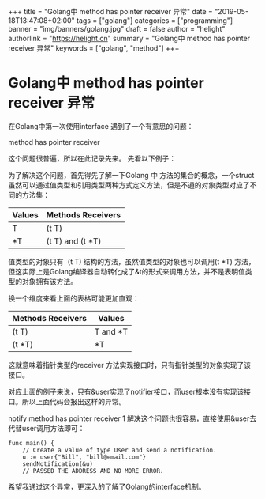 +++
title = "Golang中 method has pointer receiver 异常"
date = "2019-05-18T13:47:08+02:00"
tags = ["golang"]
categories = ["programming"]
banner = "img/banners/golang.jpg"
draft = false
author = "helight"
authorlink = "https://helight.cn"
summary = "Golang中 method has pointer receiver 异常"
keywords = ["golang", "method"]
+++

# Golang中 method has pointer receiver 异常

在Golang中第一次使用interface 遇到了一个有意思的问题：

method has pointer receiver

这个问题很普遍，所以在此记录先来。 
先看以下例子：

为了解决这个问题，首先得先了解一下Golang 中 方法的集合的概念，一个struct虽然可以通过值类型和引用类型两种方式定义方法，但是不通的对象类型对应了不同的方法集：

Values | Methods Receivers
-- | --
| T | (t T)
| *T | (t T) and (t *T) 

值类型的对象只有（t T) 结构的方法，虽然值类型的对象也可以调用(t *T) 方法，但这实际上是Golang编译器自动转化成了&t的形式来调用方法，并不是表明值类型的对象拥有该方法。

换一个维度来看上面的表格可能更加直观：

| Methods Receivers | Values |
| --  | -- |
| (t T) | T and *T |
| (t *T) | *T |

这就意味着指针类型的receiver 方法实现接口时，只有指针类型的对象实现了该接口。

对应上面的例子来说，只有&user实现了notifier接口，而user根本没有实现该接口。所以上面代码会报出这样的异常。

notify method has pointer receiver
1
解决这个问题也很容易，直接使用&user去代替user调用方法即可：
``` golang
func main() {
    // Create a value of type User and send a notification.
    u := user{"Bill", "bill@email.com"}
    sendNotification(&u)
    // PASSED THE ADDRESS AND NO MORE ERROR.
```
希望我通过这个异常，更深入的了解了Golang的interface机制。
